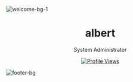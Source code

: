 ![welcome-bg-1](https://user-images.githubusercontent.com/53189968/142773416-d1f49b96-3e5d-4061-a5b3-28ed235262b0.png)

<h1 align="center">albert</h1>

<p align="center">System Administrator</p>


<a href="https://github.com/skidoodle">
  <p align="center">
    <img src="https://komarev.com/ghpvc/?username=skidoodle&color=blue" alt="Profile Views">
  </p>
</a>

![footer-bg](https://user-images.githubusercontent.com/53189968/142773429-47a4588d-0afd-4e22-aacb-179814f8c99f.png)
